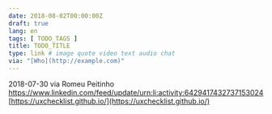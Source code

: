 ```yaml
---
date: 2018-08-02T00:00:00Z
draft: true
lang: en
tags: [ TODO_TAGS ]
title: TODO_TITLE
type: link # image quote video text audio chat
via: "[Who](http://example.com)"
---
```



2018-07-30 via Romeu Peitinho
https://www.linkedin.com/feed/update/urn:li:activity:6429417432737153024
[https://uxchecklist.github.io/](https://uxchecklist.github.io/)

